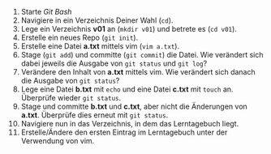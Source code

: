 1. Starte _Git Bash_
2. Navigiere in ein Verzeichnis Deiner Wahl (`cd`).
3. Lege ein Verzeichnis **v01** an (`mkdir v01`) und betrete es (`cd v01`).
4. Erstelle ein neues Repo (`git init`).
5. Erstelle eine Datei **a.txt** mittels vim (`vim a.txt`).
6. Stage (`git add`) und committe (`git commit`) die Datei. Wie verändert sich dabei jeweils die Ausgabe von `git status` und `git log`?
7. Verändere den Inhalt von **a.txt** mittels vim. Wie verändert sich danach die Ausgabe von `git status`?
8. Lege eine Datei **b.txt** mit `echo` und eine Datei **c.txt** mit `touch` an. Überprüfe wieder `git status`.
9. Stage und committe **b.txt** und **c.txt**, aber nicht die Änderungen von **a.txt**. Überprüfe dies erneut mit `git status`.
10. Navigiere nun in das Verzeichnis, in dem das Lerntagebuch liegt.
11. Erstelle/Ändere den ersten Eintrag im Lerntagebuch unter der Verwendung von vim.

